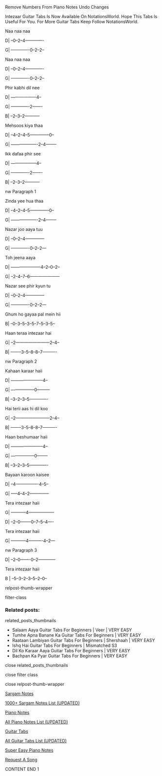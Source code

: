 
Remove Numbers From Piano Notes
Undo Changes

Intezaar Guitar Tabs Is Now Available On NotationsWorld. Hope This Tabs Is Useful For You. For More Guitar Tabs Keep Follow NotationsWorld.

Naa naa naa

D| –0–2–4————-

G| ————-0–2–2–

Naa naa naa

D| –0–2–4————-

G| ————-0–2–2–

Phir kabhi dil nee

D| ——————4–

G| ————-2——-

B| –2–3–2———–

Mehsoos kiya thaa

D| –4–2–4–5————–0–

G| ——————-2–4——–

Ikk dafaa phir see

D| ——————4–

G| ————-2——-

B| –2–3–2———–

nw Paragraph 1

Zinda yee hua thaa

D| –4–2–4–5————–0–

G| ——————-2–4——–

Nazar joo aaya tuu

D| –0–2–4————–

G| ————-0–2–2—

Toh jeena aaya

D| ———————4–2–0–2–

G| –2–4–7–6———————

Nazar see phir kyun tu

D| –0–2–4————–

G| ————-0–2–2—

Ghum ho gayaa pal mein hii

B| –0–3–5–3–5–7–5–3–5–

Haan teraa intezaar hai

G| –2————————2–4–

B| ——–3–5–8–8–7———-

nw Paragraph 2

Kahaan karaar haii

D| ———————–4–

G| —————–0———

B| –3–2–3–5————-

Hai terii aas hi dil koo

G| –2————————2–4–

B| ——–3–5–8–8–7———-

Haan beshumaar haii

D| ———————–4–

G| —————–0——–

B| –3–2–3–5————-

Bayaan karoon kaisee

D| –4—————-4–5–

G| —–4–4–2————–

Tera intezaar haii

G| ———–4——————

D| –2–0——–0–7–5–4—-

Tera intezaar haii

G| ———–4———-4–2—

nw Paragraph 3

D| –2–0——-0–2————

Tera intezaar haii

B | –5–3–2–3–5–2–0–

relpost-thumb-wrapper

filter-class

### Related posts:

related_posts_thumbnails

* Salaam Aaya Guitar Tabs For Beginners | Veer | VERY EASY
* Tumhe Apna Banane Ka Guitar Tabs For Beginners | VERY EASY
* Raataan Lambiyan Guitar Tabs For Beginners | Shershaah | VERY EASY
* Ishq Hai Guitar Tabs For Beginners | Mismatched S3
* Dil Ko Karaar Aaya Guitar Tabs For Beginners | VERY EASY
* Bachpan Ka Pyar Guitar Tabs For Beginners | VERY EASY

close related_posts_thumbnails

close filter class

close relpost-thumb-wrapper

[Sargam Notes](https://www.notationsworld.com/sargam-notes.html)

[1000+ Sargam Notes List (UPDATED)](https://www.notationsworld.com/all-songs-list-sargam-notes.html)

[Piano Notes](https://www.notationsworld.com/piano-notes.html)

[All Piano Notes List (UPDATED)](https://www.notationsworld.com/all-songs-list-piano-notes.html)

[Guitar Tabs](https://www.notationsworld.com/guitar-tabs.html)

[All Guitar Tabs List (UPDATED)](https://www.notationsworld.com/all-songs-list-guitar-tabs.html)

[Super Easy Piano Notes](https://studywall.in/)

[Request A Song](https://www.notationsworld.com/request-a-song.html)

CONTENT END 1


